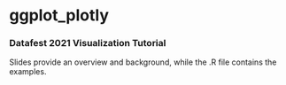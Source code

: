 # ggplot_plotly

### Datafest 2021 Visualization Tutorial

Slides provide an overview and background, while the .R file contains the examples.
